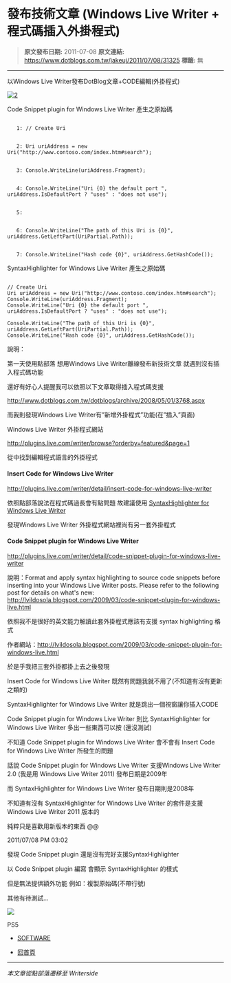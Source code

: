 # 發布技術文章 (Windows Live Writer &#x2B; 程式碼插入外掛程式)

> **原文發布日期:** 2011-07-08
> **原文連結:** https://www.dotblogs.com.tw/jakeuj/2011/07/08/31325
> **標籤:** 無

---

以Windows Live Writer發布DotBlog文章+CODE編輯(外掛程式)

[![2](https://dotblogsfile.blob.core.windows.net/user/jakeuj/1107/080be9e92d5b_C86C/2_thumb.jpg "2")](https://dotblogsfile.blob.core.windows.net/user/jakeuj/1107/080be9e92d5b_C86C/2.jpg)

Code Snippet plugin for Windows Live Writer 產生之原始碼

```

   1: // Create Uri
```

```

   2: Uri uriAddress = new Uri("http://www.contoso.com/index.htm#search");
```

```

   3: Console.WriteLine(uriAddress.Fragment);
```

```

   4: Console.WriteLine("Uri {0} the default port ", uriAddress.IsDefaultPort ? "uses" : "does not use");
```

```

   5:
```

```

   6: Console.WriteLine("The path of this Uri is {0}", uriAddress.GetLeftPart(UriPartial.Path));
```

```

   7: Console.WriteLine("Hash code {0}", uriAddress.GetHashCode());
```

SyntaxHighlighter for Windows Live Writer 產生之原始碼

```

// Create Uri
Uri uriAddress = new Uri("http://www.contoso.com/index.htm#search");
Console.WriteLine(uriAddress.Fragment);
Console.WriteLine("Uri {0} the default port ", uriAddress.IsDefaultPort ? "uses" : "does not use");

Console.WriteLine("The path of this Uri is {0}", uriAddress.GetLeftPart(UriPartial.Path));
Console.WriteLine("Hash code {0}", uriAddress.GetHashCode());
```

說明：

第一天使用點部落 想用Windows Live Writer離線發布新技術文章 就遇到沒有插入程式碼功能

還好有好心人提醒我可以依照以下文章取得插入程式碼支援

<http://www.dotblogs.com.tw/dotblogs/archive/2008/05/01/3768.aspx>

而我則發現Windows Live Writer有”新增外掛程式”功能(在”插入”頁面)

Windows Live Writer 外掛程式網站

<http://plugins.live.com/writer/browse?orderby=featured&page=1>

從中找到編輯程式語言的外掛程式

#### Insert Code for Windows Live Writer

<http://plugins.live.com/writer/detail/insert-code-for-windows-live-writer>

依照點部落說法在程式碼過長會有點問題 故建議使用 [SyntaxHighlighter for Windows Live Writer](http://www.codeplex.com/wlwSyntaxHighlighter/Release/ProjectReleases.aspx?ReleaseId=8769)

發現Windows Live Writer 外掛程式網站裡尚有另一套外掛程式

#### Code Snippet plugin for Windows Live Writer

<http://plugins.live.com/writer/detail/code-snippet-plugin-for-windows-live-writer>

說明：Format and apply syntax highlighting to source code snippets before inserting into your Windows Live Writer posts. Please refer to the following post for details on what's new: <http://lvildosola.blogspot.com/2009/03/code-snippet-plugin-for-windows-live.html>

依照我不是很好的英文能力解讀此套外掛程式應該有支援 syntax highlighting 格式

作者網站：<http://lvildosola.blogspot.com/2009/03/code-snippet-plugin-for-windows-live.html>

於是乎我把三套外掛都掛上去之後發現

Insert Code for Windows Live Writer 既然有問題我就不用了(不知道有沒有更新之類的)

SyntaxHighlighter for Windows Live Writer 就是跳出一個視窗讓你插入CODE

Code Snippet plugin for Windows Live Writer 則比 SyntaxHighlighter for Windows Live Writer 多出一些東西可以按 (還沒測試)

不知道 Code Snippet plugin for Windows Live Writer 會不會有 Insert Code for Windows Live Writer 所發生的問題

話說 Code Snippet plugin for Windows Live Writer 支援Windows Live Writer 2.0 (我是用 Windows Live Writer 2011) 發布日期是2009年

而 SyntaxHighlighter for Windows Live Writer 發布日期則是2008年

不知道有沒有 SyntaxHighlighter for Windows Live Writer 的套件是支援 Windows Live Writer 2011 版本的

純粹只是喜歡用新版本的東西 @@

2011/07/08 PM 03:02

發現 Code Snippet plugin 還是沒有完好支援SyntaxHighlighter

以 Code Snippet plugin 編寫 會顯示 SyntaxHighlighter 的樣式

但是無法提供額外功能 例如：複製原始碼(不帶行號)

其他有待測試…

![](https://card.psnprofiles.com/1/jakeuj.png)

PS5

* [SOFTWARE](/jakeuj/Tags?qq=SOFTWARE)

* [回首頁](/jakeuj)

---

*本文章從點部落遷移至 Writerside*
